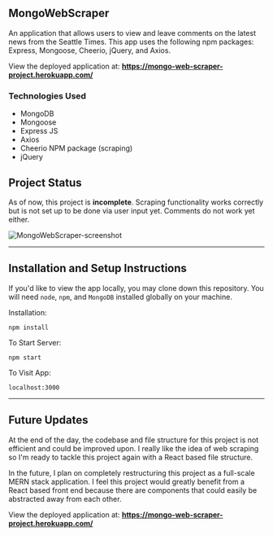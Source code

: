 ## MongoWebScraper

An application that allows users to view and leave comments on the latest news from the Seattle Times. This app uses the following npm packages: Express, Mongoose, Cheerio, jQuery, and Axios.

View the deployed application at: <b><a href="https://mongo-web-scraper-project.herokuapp.com/" target="_blank">https://mongo-web-scraper-project.herokuapp.com/</a></b>

### Technologies Used
 - MongoDB
 - Mongoose
 - Express JS
 - Axios
 - Cheerio NPM package (scraping)
 - jQuery

## Project Status

As of now, this project is **incomplete**. Scraping functionality works correctly but is not set up to be done via user input yet. Comments do not work yet either.

![MongoWebScraper-screenshot](https://user-images.githubusercontent.com/52802240/77594359-95398e80-6eb3-11ea-8b26-a46fecf546b4.PNG)


---

## Installation and Setup Instructions


If you'd like to view the app locally, you may clone down this repository. You will need `node`, `npm`, and `MongoDB` installed globally on your machine.  

Installation:

`npm install`  

To Start Server:

`npm start`  

To Visit App:

`localhost:3000`  

---

## Future Updates

At the end of the day, the codebase and file structure for this project is not efficient and could be improved upon. I really like the idea of web scraping so I'm ready to tackle this project again with a React based file structure.

In the future, I plan on completely restructuring this project as a full-scale MERN stack application. I feel this project would greatly benefit from a React based front end because there are components that could easily be abstracted away from each other. 

View the deployed application at: <b><a href="https://mongo-web-scraper-project.herokuapp.com/" target="_blank">https://mongo-web-scraper-project.herokuapp.com/</a></b>

